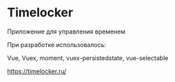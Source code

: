 # Timelocker

Приложение для управления временем

При разработке использовалось:

Vue, Vuex, moment, vuex-persistedstate, vue-selectable


https://timelocker.ru/
